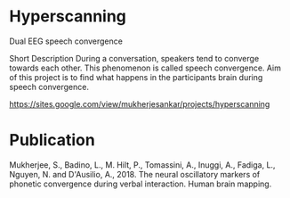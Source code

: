 # Hyperscanning
Dual EEG speech convergence

Short Description
During a conversation, speakers tend to converge towards each other. This phenomenon is called speech convergence. Aim of this project is to find what happens in the participants brain during speech convergence.

https://sites.google.com/view/mukherjesankar/projects/hyperscanning

# Publication
Mukherjee, S., Badino, L., M. Hilt, P., Tomassini, A., Inuggi, A., Fadiga, L., Nguyen, N. and D'Ausilio, A., 2018. The neural oscillatory markers of phonetic convergence during verbal interaction. Human brain mapping. 